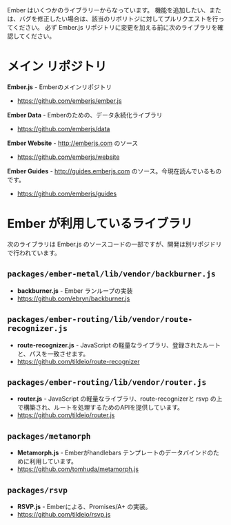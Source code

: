 Ember はいくつかのライブラリーからなっています。 機能を追加したい、または、バグを修正したい場合は、該当のリポリトジに対してプルリクエストを行ってください。 必ず Ember.js リポジトリに変更を加える前に次のライブラリを確認してください。

# メイン リポジトリ

**Ember.js** - Emberのメインリポジトリ

* <https://github.com/emberjs/ember.js>

**Ember Data** - Emberのための、データ永続化ライブラリ

* <https://github.com/emberjs/data>

**Ember Website** - <http://emberjs.com> のソース

* <https://github.com/emberjs/website>

**Ember Guides** - <http://guides.emberjs.com> のソース。今現在読んでいるものです。

* <https://github.com/emberjs/guides>

# Ember が利用しているライブラリ

次のライブラリは Ember.js のソースコードの一部ですが、開発は別リポジドリで行われています。

## `packages/ember-metal/lib/vendor/backburner.js`

* **backburner.js** - Ember ランループの実装
* <https://github.com/ebryn/backburner.js>

## `packages/ember-routing/lib/vendor/route-recognizer.js`

* **route-recognizer.js** - JavaScript の軽量なライブラリ、登録されたルートと、パスを一致させます。
* <https://github.com/tildeio/route-recognizer>

## `packages/ember-routing/lib/vendor/router.js`

* **router.js** - JavaScript の軽量なライブラリ、route-recognizerと rsvp の上で構築され、ルートを処理するためのAPIを提供しています。
* <https://github.com/tildeio/router.js>

## `packages/metamorph`

* **Metamorph.js** - Emberがhandlebars テンプレートのデータバインドのために利用しています。
* <https://github.com/tomhuda/metamorph.js>

## `packages/rsvp`

* **RSVP.js** - Emberによる、Promises/A+ の実装。
* <https://github.com/tildeio/rsvp.js>
